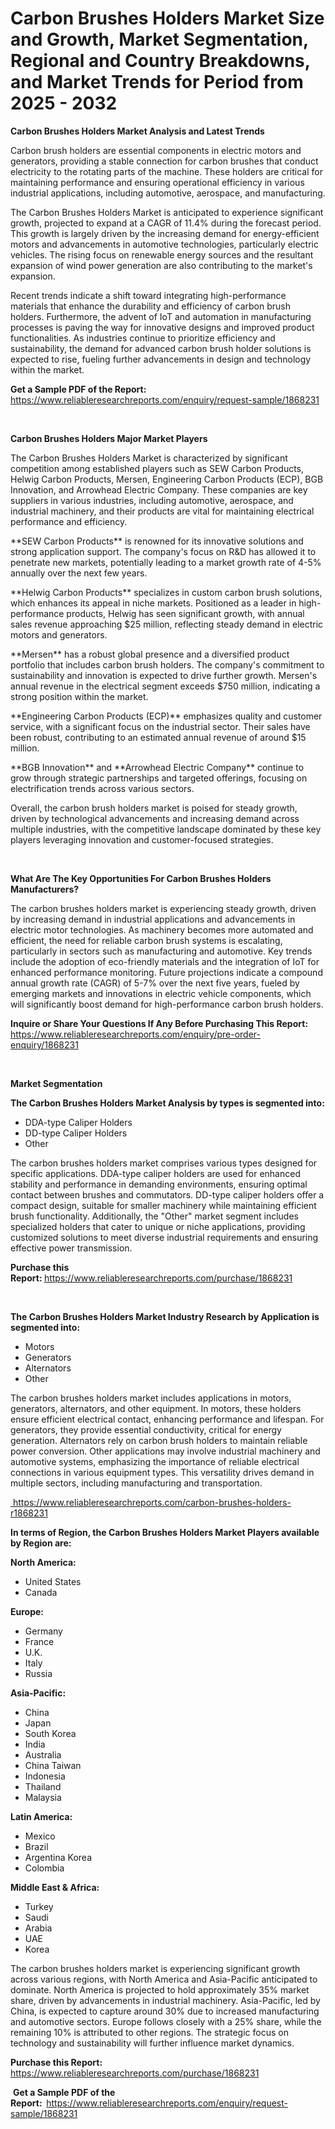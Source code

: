 <p><h1>Carbon Brushes Holders Market Size and Growth, Market Segmentation, Regional and Country Breakdowns, and Market Trends for Period from 2025 -  2032</h1></p><p><strong>Carbon Brushes Holders Market Analysis and Latest Trends</strong></p>
<p><p>Carbon brush holders are essential components in electric motors and generators, providing a stable connection for carbon brushes that conduct electricity to the rotating parts of the machine. These holders are critical for maintaining performance and ensuring operational efficiency in various industrial applications, including automotive, aerospace, and manufacturing.</p><p>The Carbon Brushes Holders Market is anticipated to experience significant growth, projected to expand at a CAGR of 11.4% during the forecast period. This growth is largely driven by the increasing demand for energy-efficient motors and advancements in automotive technologies, particularly electric vehicles. The rising focus on renewable energy sources and the resultant expansion of wind power generation are also contributing to the market's expansion.</p><p>Recent trends indicate a shift toward integrating high-performance materials that enhance the durability and efficiency of carbon brush holders. Furthermore, the advent of IoT and automation in manufacturing processes is paving the way for innovative designs and improved product functionalities. As industries continue to prioritize efficiency and sustainability, the demand for advanced carbon brush holder solutions is expected to rise, fueling further advancements in design and technology within the market.</p></p>
<p><strong>Get a Sample PDF of the Report:&nbsp;</strong> <a href="https://www.reliableresearchreports.com/enquiry/request-sample/1868231?utm_campaign=3104&utm_medium=2&utm_source=Github&utm_content=ia&utm_term=15042025&utm_id=carbon-brushes-holders">https://www.reliableresearchreports.com/enquiry/request-sample/1868231</a></p>
<p>&nbsp;</p>
<p><strong>Carbon Brushes Holders Major Market Players</strong></p>
<p><p>The Carbon Brushes Holders Market is characterized by significant competition among established players such as SEW Carbon Products, Helwig Carbon Products, Mersen, Engineering Carbon Products (ECP), BGB Innovation, and Arrowhead Electric Company. These companies are key suppliers in various industries, including automotive, aerospace, and industrial machinery, and their products are vital for maintaining electrical performance and efficiency.</p><p>**SEW Carbon Products** is renowned for its innovative solutions and strong application support. The company's focus on R&D has allowed it to penetrate new markets, potentially leading to a market growth rate of 4-5% annually over the next few years. </p><p>**Helwig Carbon Products** specializes in custom carbon brush solutions, which enhances its appeal in niche markets. Positioned as a leader in high-performance products, Helwig has seen significant growth, with annual sales revenue approaching $25 million, reflecting steady demand in electric motors and generators.</p><p>**Mersen** has a robust global presence and a diversified product portfolio that includes carbon brush holders. The company's commitment to sustainability and innovation is expected to drive further growth. Mersen's annual revenue in the electrical segment exceeds $750 million, indicating a strong position within the market.</p><p>**Engineering Carbon Products (ECP)** emphasizes quality and customer service, with a significant focus on the industrial sector. Their sales have been robust, contributing to an estimated annual revenue of around $15 million.</p><p>**BGB Innovation** and **Arrowhead Electric Company** continue to grow through strategic partnerships and targeted offerings, focusing on electrification trends across various sectors.</p><p>Overall, the carbon brush holders market is poised for steady growth, driven by technological advancements and increasing demand across multiple industries, with the competitive landscape dominated by these key players leveraging innovation and customer-focused strategies.</p></p>
<p>&nbsp;</p>
<p><strong>What Are The Key Opportunities For Carbon Brushes Holders Manufacturers?</strong></p>
<p><p>The carbon brushes holders market is experiencing steady growth, driven by increasing demand in industrial applications and advancements in electric motor technologies. As machinery becomes more automated and efficient, the need for reliable carbon brush systems is escalating, particularly in sectors such as manufacturing and automotive. Key trends include the adoption of eco-friendly materials and the integration of IoT for enhanced performance monitoring. Future projections indicate a compound annual growth rate (CAGR) of 5-7% over the next five years, fueled by emerging markets and innovations in electric vehicle components, which will significantly boost demand for high-performance carbon brush holders.</p></p>
<p><strong>Inquire or Share Your Questions If Any Before Purchasing This Report:</strong> <a href="https://www.reliableresearchreports.com/enquiry/pre-order-enquiry/1868231?utm_campaign=3104&utm_medium=2&utm_source=Github&utm_content=ia&utm_term=15042025&utm_id=carbon-brushes-holders">https://www.reliableresearchreports.com/enquiry/pre-order-enquiry/1868231</a></p>
<p>&nbsp;</p>
<p><strong>Market Segmentation</strong></p>
<p><strong>The Carbon Brushes Holders Market Analysis by types is segmented into:</strong></p>
<p><ul><li>DDA-type Caliper Holders</li><li>DD-type Caliper Holders</li><li>Other</li></ul></p>
<p><p>The carbon brushes holders market comprises various types designed for specific applications. DDA-type caliper holders are used for enhanced stability and performance in demanding environments, ensuring optimal contact between brushes and commutators. DD-type caliper holders offer a compact design, suitable for smaller machinery while maintaining efficient brush functionality. Additionally, the "Other" market segment includes specialized holders that cater to unique or niche applications, providing customized solutions to meet diverse industrial requirements and ensuring effective power transmission.</p></p>
<p><strong>Purchase this Report:&nbsp;</strong><a href="https://www.reliableresearchreports.com/purchase/1868231?utm_campaign=3104&utm_medium=2&utm_source=Github&utm_content=ia&utm_term=15042025&utm_id=carbon-brushes-holders">https://www.reliableresearchreports.com/purchase/1868231</a></p>
<p>&nbsp;</p>
<p><strong>The Carbon Brushes Holders Market Industry Research by Application is segmented into:</strong></p>
<p><ul><li>Motors</li><li>Generators</li><li>Alternators</li><li>Other</li></ul></p>
<p><p>The carbon brushes holders market includes applications in motors, generators, alternators, and other equipment. In motors, these holders ensure efficient electrical contact, enhancing performance and lifespan. For generators, they provide essential conductivity, critical for energy generation. Alternators rely on carbon brush holders to maintain reliable power conversion. Other applications may involve industrial machinery and automotive systems, emphasizing the importance of reliable electrical connections in various equipment types. This versatility drives demand in multiple sectors, including manufacturing and transportation.</p></p>
<p><a href="https://www.reliableresearchreports.com/carbon-brushes-holders-r1868231?utm_campaign=3104&utm_medium=2&utm_source=Github&utm_content=ia&utm_term=15042025&utm_id=carbon-brushes-holders">&nbsp;https://www.reliableresearchreports.com/carbon-brushes-holders-r1868231</a></p>
<p><strong>In terms of Region, the Carbon Brushes Holders Market Players available by Region are:</strong></p>
<p>
    <p> <strong> North America: </strong>
        <ul>
            <li>United States</li>
            <li>Canada</li>
        </ul>
        </p> 
    <p> <strong> Europe: </strong>
        <ul>
            <li>Germany</li>
            <li>France</li>
            <li>U.K.</li>
            <li>Italy</li>
            <li>Russia</li>
        </ul>
        </p> 
    <p> <strong> Asia-Pacific: </strong>
        <ul>
            <li>China</li>
            <li>Japan</li>
            <li>South Korea</li>
            <li>India</li>
            <li>Australia</li>
            <li>China Taiwan</li>
            <li>Indonesia</li>
            <li>Thailand</li>
            <li>Malaysia</li>
        </ul>
        </p> 
    <p> <strong> Latin America: </strong>
        <ul>
            <li>Mexico</li>
            <li>Brazil</li>
            <li>Argentina Korea</li>
            <li>Colombia</li>
        </ul>
        </p> 
    <p> <strong> Middle East & Africa: </strong>
        <ul>
            <li>Turkey</li>
            <li>Saudi</li>
            <li>Arabia</li>
            <li>UAE</li>
            <li>Korea</li>
        </ul>
    </p>
    </p>
<p><p>The carbon brushes holders market is experiencing significant growth across various regions, with North America and Asia-Pacific anticipated to dominate. North America is projected to hold approximately 35% market share, driven by advancements in industrial machinery. Asia-Pacific, led by China, is expected to capture around 30% due to increased manufacturing and automotive sectors. Europe follows closely with a 25% share, while the remaining 10% is attributed to other regions. The strategic focus on technology and sustainability will further influence market dynamics.</p></p>
<p><strong>Purchase this Report: </strong><a href="https://www.reliableresearchreports.com/purchase/1868231?utm_campaign=3104&utm_medium=2&utm_source=Github&utm_content=ia&utm_term=15042025&utm_id=carbon-brushes-holders">https://www.reliableresearchreports.com/purchase/1868231</a></p>
<p>&nbsp;<strong>Get a Sample PDF of the Report:&nbsp;&nbsp;</strong><a href="https://www.reliableresearchreports.com/enquiry/request-sample/1868231?utm_campaign=3104&utm_medium=2&utm_source=Github&utm_content=ia&utm_term=15042025&utm_id=carbon-brushes-holders">https://www.reliableresearchreports.com/enquiry/request-sample/1868231</a></p>
<p><strong></strong></p>
<p><p></p><p></p><p></p></p>